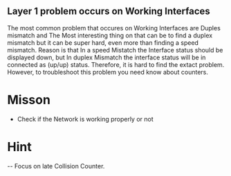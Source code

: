## Layer 1 problem occurs on Working Interfaces

The most common problem that occures on Working Interfaces are Duples mismatch and The Most interesting thing on that can be to find a duplex mismatch but it can be super hard, even more than finding a speed mismatch. Reason is that In a speed Mistatch the Interface status should be displayed down, but In duplex Mismatch the interface status will be in connected as (up/up) status. Therefore, it is hard to find the extact problem. However, to troubleshoot this problem you need know about counters.


# Misson 
- Check if the Network is working properly or not

# Hint 
-- Focus on late Collision Counter.
